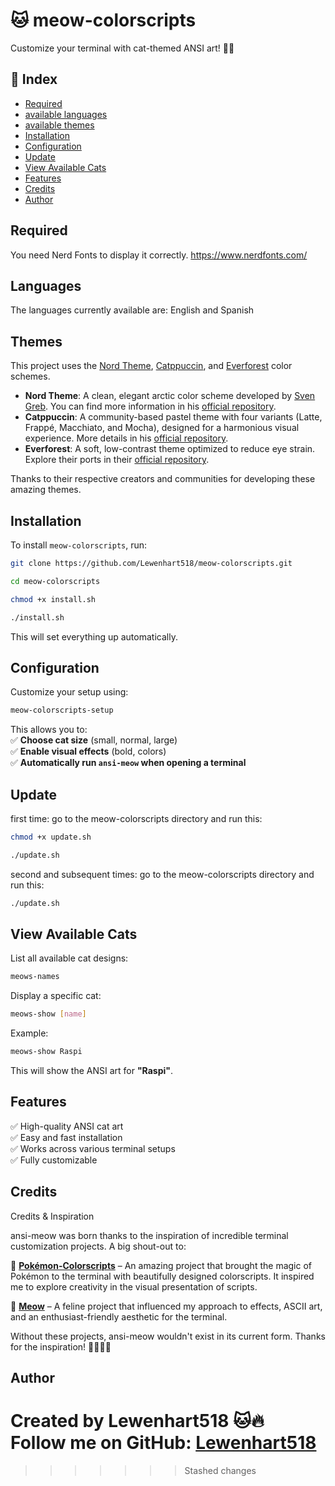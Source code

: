 # 🐱 meow-colorscripts  
Customize your terminal with cat-themed ANSI art! 🎨🔥  

## 📌 Index  
- [Required](#Required)
- [available languages](#Languages)
- [available themes](#Themes)
- [Installation](#installation)  
- [Configuration](#configuration)
- [Update](#Update)
- [View Available Cats](#view-available-cats)  
- [Features](#features)
- [Credits](#Credits)
- [Author](#author)  

## Required
You need Nerd Fonts to display it correctly.
https://www.nerdfonts.com/

## Languages
The languages ​​currently available are:
English and Spanish

## Themes

This project uses the [Nord Theme](https://github.com/nordtheme),
[Catppuccin](https://github.com/catppuccin/catppuccin), and 
[Everforest](https://github.com/sainnhe/everforest) color schemes.

- **Nord Theme**: A clean, elegant arctic color scheme developed by [Sven Greb](https://www.nordtheme.com). You can find more information in his [official repository](https://github.com/nordtheme).
- **Catppuccin**: A community-based pastel theme with four variants (Latte, Frappé, Macchiato, and Mocha), designed for a harmonious visual experience. More details in his [official repository](https://github.com/catppuccin/catppuccin).
- **Everforest**: A soft, low-contrast theme optimized to reduce eye strain. Explore their ports in their [official repository](https://github.com/sainnhe/everforest).

Thanks to their respective creators and communities for developing these amazing themes.

## Installation   
To install `meow-colorscripts`, run:  
```bash  
git clone https://github.com/Lewenhart518/meow-colorscripts.git
```
```bash
cd meow-colorscripts
```
```bash 
chmod +x install.sh
```
```bash  
./install.sh  
```  
This will set everything up automatically.  
## Configuration   
Customize your setup using:  
```bash  
meow-colorscripts-setup  
```  
This allows you to:  
✅ **Choose cat size** (small, normal, large)  
✅ **Enable visual effects** (bold, colors)  
✅ **Automatically run `ansi-meow` when opening a terminal**  

## Update
first time:
go to the meow-colorscripts directory and run this:
```bash 
chmod +x update.sh
```
```bash 
./update.sh
```
second and subsequent times:
go to the meow-colorscripts directory and run this:
```bash 
./update.sh
```

## View Available Cats
List all available cat designs:  
```bash  
meows-names  
```  
Display a specific cat:  
```bash  
meows-show [name]  
```  
Example:  
```bash  
meows-show Raspi  
```  
This will show the ANSI art for **"Raspi"**.  
## Features  
✅ High-quality ANSI cat art  
✅ Easy and fast installation  
✅ Works across various terminal setups  
✅ Fully customizable 

## Credits
 Credits & Inspiration

ansi-meow was born thanks to the inspiration of incredible terminal customization projects. 
A big shout-out to:

🔹 **[Pokémon-Colorscripts](https://gitlab.com/phoneybadger/pokemon-colorscripts)** – An amazing project that brought the magic of Pokémon to the terminal with beautifully designed colorscripts. It inspired me to explore creativity in the visual presentation of scripts. 

🔹 **[Meow](https://github.com/PixelSergey/meow)** – A feline project that influenced my approach to effects, ASCII art, and an enthusiast-friendly aesthetic for the terminal. 

Without these projects, ansi-meow wouldn't exist in its current form. Thanks for the inspiration! 🎨🐱✨🚀

## Author  
Created by **Lewenhart518** 🐱🔥  
Follow me on GitHub: [Lewenhart518](https://github.com/Lewenhart518)  
=======
>>>>>>> Stashed changes

